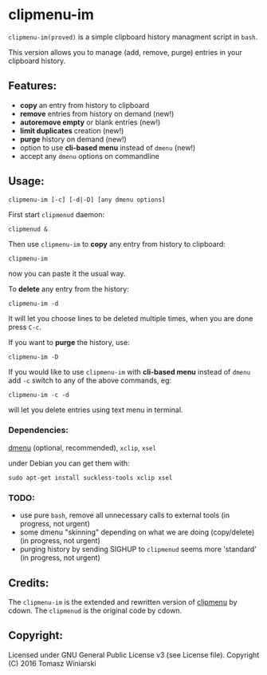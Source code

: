 # clipmenu-im

`clipmenu-im(proved)` is a simple clipboard history managment script in `bash`.

This version allows you to manage (add, remove, purge) entries in your clipboard history.

## Features:

- **copy** an entry from history to clipboard
- **remove** entries from history on demand (new!)
- **autoremove empty** or blank entries (new!)
- **limit duplicates** creation (new!)
- **purge** history on demand (new!)
- option to use **cli-based menu** instead of `dmenu` (new!)
- accept any `dmenu` options on commandline 

## Usage:

    clipmenu-im [-c] [-d|-D] [any dmenu options]

First start `clipmenud` daemon:

    clipmenud &

Then use `clipmenu-im` to **copy** any entry from history to clipboard:

    clipmenu-im

now you can paste it the usual way.

To **delete** any entry from the history:

    clipmenu-im -d

It will let you choose lines to be deleted multiple times, when you are done press `C-c`.

If you want to **purge** the history, use:

    clipmenu-im -D

If you would like to use `clipmenu-im` with **cli-based menu** instead of `dmenu` add `-c` switch to any of the above commands, eg:

    clipmenu-im -c -d

will let you delete entries using text menu in terminal.

### Dependencies:

[dmenu](http://tools.suckless.org/dmenu) (optional, recommended), `xclip`, `xsel`

under Debian you can get them with:

    sudo apt-get install suckless-tools xclip xsel

### TODO:

- use pure `bash`, remove all unnecessary calls to external tools (in progress, not urgent)
- some dmenu "skinning" depending on what we are doing (copy/delete) (in progress, not urgent)
- purging history by sending SIGHUP to `clipmenud` seems more 'standard' (in progress, not urgent)

## Credits:

The `clipmenu-im` is the extended and rewritten version of [clipmenu](https://github.com/cdown/clipmenu) by cdown.
The `clipmenud` is the original code by cdown. 

## Copyright:

Licensed under GNU General Public License v3 (see License file).
Copyright (C) 2016 Tomasz Winiarski
